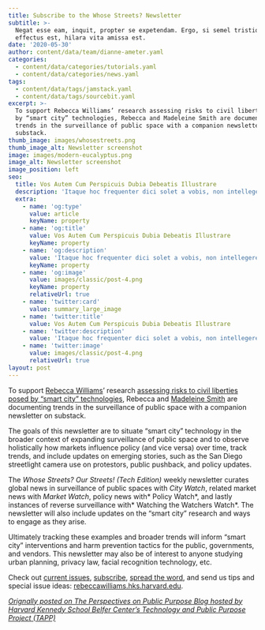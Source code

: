 ```yaml
---
title: Subscribe to the Whose Streets? Newsletter
subtitle: >-
  Negat esse eam, inquit, propter se expetendam. Ergo, si semel tristior
  effectus est, hilara vita amissa est.
date: '2020-05-30'
author: content/data/team/dianne-ameter.yaml
categories:
  - content/data/categories/tutorials.yaml
  - content/data/categories/news.yaml
tags:
  - content/data/tags/jamstack.yaml
  - content/data/tags/sourcebit.yaml
excerpt: >-
  To support Rebecca Williams’ research assessing risks to civil liberties posed
  by “smart city” technologies, Rebecca and Madeleine Smith are documenting
  trends in the surveillance of public space with a companion newsletter on
  substack.
thumb_image: images/whosestreets.png
thumb_image_alt: Newsletter screenshot
image: images/modern-eucalyptus.png
image_alt: Newsletter screenshot
image_position: left
seo:
  title: Vos Autem Cum Perspicuis Dubia Debeatis Illustrare
  description: 'Itaque hoc frequenter dici solet a vobis, non intellegere nos'
  extra:
    - name: 'og:type'
      value: article
      keyName: property
    - name: 'og:title'
      value: Vos Autem Cum Perspicuis Dubia Debeatis Illustrare
      keyName: property
    - name: 'og:description'
      value: 'Itaque hoc frequenter dici solet a vobis, non intellegere nos'
      keyName: property
    - name: 'og:image'
      value: images/classic/post-4.png
      keyName: property
      relativeUrl: true
    - name: 'twitter:card'
      value: summary_large_image
    - name: 'twitter:title'
      value: Vos Autem Cum Perspicuis Dubia Debeatis Illustrare
    - name: 'twitter:description'
      value: 'Itaque hoc frequenter dici solet a vobis, non intellegere nos'
    - name: 'twitter:image'
      value: images/classic/post-4.png
      relativeUrl: true
layout: post
---
```

To support [Rebecca Williams](https://rebeccawilliams.us/)’ research [assessing risks to civil liberties posed by “smart city” technologies](https://www.belfercenter.org/person/rebecca-williams/publication), Rebecca and [Madeleine Smith](https://www.linkedin.com/public-profile/in/madeleinewsmith) are documenting trends in the surveillance of public space with a companion newsletter on substack.

The goals of this newsletter are to situate “smart city” technology in the broader context of expanding surveillance of public space and to 
observe holistically how markets influence policy (and vice versa) over time, track trends, and include updates on emerging stories, such as the San Diego streetlight camera use on protestors, public pushback, and policy updates.

The *Whose Streets? Our Streets! (Tech Edition)* weekly newsletter curates global news in surveillance of public spaces with *City Watch*, related market news with *Market Watch*, policy news with* Policy Watch*, and lastly instances of reverse surveillance with* Watching the Watchers Watch*. The newsletter will also include updates on the “smart city” research and ways to engage as they arise.

Ultimately tracking these examples and broader trends will inform “smart city” interventions and harm prevention tactics for the public, 
governments, and vendors. This newsletter may also be of interest to anyone studying urban planning, privacy law, facial recognition technology, etc.

Check out [current issues](http://whosestreets.substack.com), [subscribe](https://whosestreets.substack.com/), [spread the word](https://whosestreets.substack.com/?utm_source=substack\&utm_medium=email\&utm_content=share\&action=share), and send us tips and special issue ideas: [rebeccawilliams.hks.harvard.edu](mailto:rebeccawilliams@hks.harvard.edu).

[*Orignally posted on The Perspectives on Public Purpose Blog hosted by Harvard 
Kennedy School Belfer Center’s Technology and Public Purpose Project 
(TAPP)*](https://www.belfercenter.org/index.php/publication/subscribe-whose-streets-newsletter)
